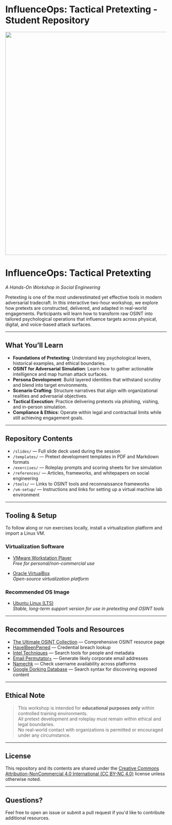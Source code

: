 # InfluenceOps: Tactical Pretexting - Student Repository 

<p align="center">
  <img src="https://github.com/user-attachments/assets/0ed5bcfb-346f-4e32-87dc-5939f52414b8" alt="ITOP" width="1234" height="696"/>
</p>

# InfluenceOps: Tactical Pretexting  
_A Hands-On Workshop in Social Engineering_

Pretexting is one of the most underestimated yet effective tools in modern adversarial tradecraft. In this interactive two-hour workshop, we explore how pretexts are constructed, delivered, and adapted in real-world engagements. Participants will learn how to transform raw OSINT into tailored psychological operations that influence targets across physical, digital, and voice-based attack surfaces.

---

## What You’ll Learn

- **Foundations of Pretexting**: Understand key psychological levers, historical examples, and ethical boundaries.
- **OSINT for Adversarial Simulation**: Learn how to gather actionable intelligence and map human attack surfaces.
- **Persona Development**: Build layered identities that withstand scrutiny and blend into target environments.
- **Scenario Crafting**: Structure narratives that align with organizational realities and adversarial objectives.
- **Tactical Execution**: Practice delivering pretexts via phishing, vishing, and in-person simulation.
- **Compliance & Ethics**: Operate within legal and contractual limits while still achieving engagement goals.

---

## Repository Contents

- `/slides/` — Full slide deck used during the session  
- `/templates/` — Pretext development templates in PDF and Markdown formats  
- `/exercises/` — Roleplay prompts and scoring sheets for live simulation  
- `/references/` — Articles, frameworks, and whitepapers on social engineering  
- `/tools/` — Links to OSINT tools and reconnaissance frameworks  
- `/vm-setup/` — Instructions and links for setting up a virtual machine lab environment  

---

## Tooling & Setup

To follow along or run exercises locally, install a virtualization platform and import a Linux VM.

### Virtualization Software

- [VMware Workstation Player](https://www.vmware.com/products/workstation-player.html)  
  _Free for personal/non-commercial use_
  
- [Oracle VirtualBox](https://www.virtualbox.org/wiki/Downloads)  
  _Open-source virtualization platform_

### Recommended OS Image

- [Ubuntu Linux (LTS)](https://ubuntu.com/download/desktop)  
  _Stable, long-term support version for use in pretexting and OSINT tools_

---

## Recommended Tools and Resources

- [The Ultimate OSINT Collection](https://start.me/p/DPYPMz/the-ultimate-osint-collection) — Comprehensive OSINT resource page  
- [HaveIBeenPwned](https://haveibeenpwned.com/) — Credential breach lookup  
- [Intel Techniques](https://inteltechniques.com) — Search tools for people and metadata  
- [Email Permutator+](https://www.seoreviewtools.com/email-address-permutator/) — Generate likely corporate email addresses  
- [Namechk](https://namechk.com/) — Check username availability across platforms  
- [Google Dorking Database](https://www.exploit-db.com/google-hacking-database) — Search syntax for discovering exposed content  

---

## Ethical Note

> This workshop is intended for **educational purposes only** within controlled training environments.  
> All pretext development and roleplay must remain within ethical and legal boundaries.  
> No real-world contact with organizations is permitted or encouraged under any circumstance.

---

## License

This repository and its contents are shared under the [Creative Commons Attribution-NonCommercial 4.0 International (CC BY-NC 4.0)](https://creativecommons.org/licenses/by-nc/4.0/) license unless otherwise noted.

---

## Questions?

Feel free to open an issue or submit a pull request if you'd like to contribute additional resources.


